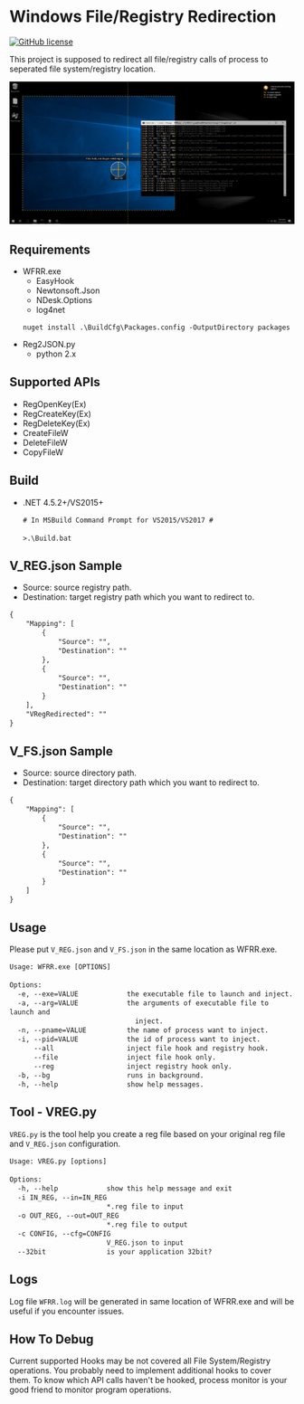 # Windows File/Registry Redirection
[![GitHub license](https://img.shields.io/github/license/peitaosu/Win-FS-Reg-Redirect.svg)](https://github.com/peitaosu/Win-FS-Reg-Redirect/blob/master/LICENSE)

This project is supposed to redirect all file/registry calls of process to seperated file system/registry location.

![Snagit Works with WFRR](Sample/snagit/snagit.png)

## Requirements
- WFRR.exe
   * EasyHook 
   * Newtonsoft.Json
   * NDesk.Options
   * log4net
   ```
   nuget install .\BuildCfg\Packages.config -OutputDirectory packages
   ```
- Reg2JSON.py
   * python 2.x

## Supported APIs
* RegOpenKey(Ex)
* RegCreateKey(Ex)
* RegDeleteKey(Ex)
* CreateFileW
* DeleteFileW
* CopyFileW

## Build
* .NET 4.5.2+/VS2015+
    ```
    # In MSBuild Command Prompt for VS2015/VS2017 #
    
    >.\Build.bat
    ```

## V_REG.json Sample
* Source: source registry path.
* Destination: target registry path which you want to redirect to.
```
{
    "Mapping": [
        {
            "Source": "",
            "Destination": ""
        },
        {
            "Source": "",
            "Destination": ""
        }
    ],
    "VRegRedirected": ""
}
```

## V_FS.json Sample
* Source: source directory path.
* Destination: target directory path which you want to redirect to.
```
{
    "Mapping": [
        {
            "Source": "",
            "Destination": ""
        },
        {
            "Source": "",
            "Destination": ""
        }
    ]
}
```


## Usage

Please put `V_REG.json` and `V_FS.json` in the same location as WFRR.exe.

```
Usage: WFRR.exe [OPTIONS]

Options:
  -e, --exe=VALUE            the executable file to launch and inject.
  -a, --arg=VALUE            the arguments of executable file to launch and
                               inject.
  -n, --pname=VALUE          the name of process want to inject.
  -i, --pid=VALUE            the id of process want to inject.
      --all                  inject file hook and registry hook.
      --file                 inject file hook only.
      --reg                  inject registry hook only.
  -b, --bg                   runs in background.
  -h, --help                 show help messages.
```


## Tool - VREG.py

`VREG.py` is the tool help you create a reg file based on your original reg file and `V_REG.json` configuration.

```
Usage: VREG.py [options]

Options:
  -h, --help            show this help message and exit
  -i IN_REG, --in=IN_REG
                        *.reg file to input
  -o OUT_REG, --out=OUT_REG
                        *.reg file to output
  -c CONFIG, --cfg=CONFIG
                        V_REG.json to input
  --32bit               is your application 32bit?
```

## Logs

Log file `WFRR.log` will be generated in same location of WFRR.exe and will be useful if you encounter issues.

## How To Debug

Current supported Hooks may be not covered all File System/Registry operations. You probably need to implement additional hooks to cover them.
To know which API calls haven't be hooked, process monitor is your good friend to monitor program operations.